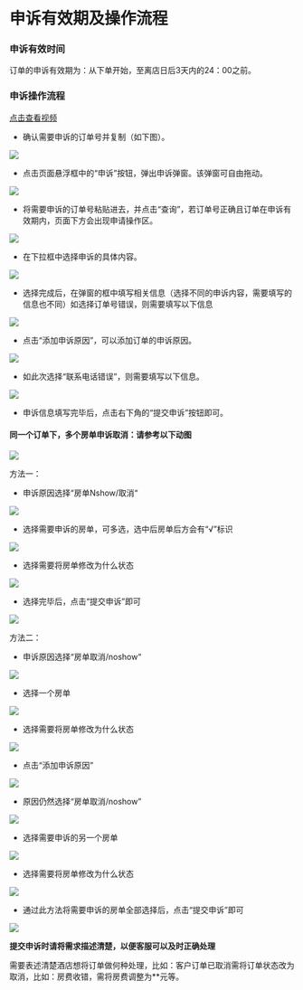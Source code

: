 # 申诉有效期及操作流程

### 申诉有效时间

订单的申诉有效期为：从下单开始，至离店日后3天内的24：00之前。

### 申诉操作流程

[点击查看视频](https://crs-pms-vidio.oss-cn-beijing.aliyuncs.com/%E6%8F%90%E4%BA%A4%E7%94%B3%E8%AF%89.mp4)

* 确认需要申诉的订单号并复制（如下图）。

![](../../../.gitbook/assets/image%20%28581%29.png)

* 点击页面悬浮框中的“申诉”按钮，弹出申诉弹窗。该弹窗可自由拖动。

![](../../../.gitbook/assets/image%20%28437%29.png)

* 将需要申诉的订单号粘贴进去，并点击“查询”，若订单号正确且订单在申诉有效期内，页面下方会出现申请操作区。

![](../../../.gitbook/assets/image%20%28591%29.png)

* 在下拉框中选择申诉的具体内容。

![](../../../.gitbook/assets/image%20%28320%29.png)

* 选择完成后，在弹窗的框中填写相关信息（选择不同的申诉内容，需要填写的信息也不同）如选择订单号错误，则需要填写以下信息

![](../../../.gitbook/assets/image%20%28477%29.png)

* 点击“添加申诉原因”，可以添加订单的申诉原因。

![](../../../.gitbook/assets/image%20%2836%29.png)

* 如此次选择“联系电话错误”，则需要填写以下信息。

![](../../../.gitbook/assets/image%20%28249%29.png)

* 申诉信息填写完毕后，点击右下角的“提交申诉”按钮即可。

#### 同一个订单下，多个房单申诉取消：请参考以下动图

![](../../../.gitbook/assets/tong-yi-ding-dan-duo-fang-dan-shen-su%20%281%29.gif)

方法一：

* 申诉原因选择“房单Nshow/取消“

![](../../../.gitbook/assets/image%20%2885%29.png)

* 选择需要申诉的房单，可多选，选中后房单后方会有“√”标识

![](../../../.gitbook/assets/image%20%28561%29.png)

* 选择需要将房单修改为什么状态

![](../../../.gitbook/assets/image%20%28111%29.png)

* 选择完毕后，点击“提交申诉”即可

![](../../../.gitbook/assets/image%20%28413%29.png)

方法二：

* 申诉原因选择“房单取消/noshow“

![](../../../.gitbook/assets/image%20%2885%29.png)

* 选择一个房单

![](../../../.gitbook/assets/image%20%28606%29.png)

* 选择需要将房单修改为什么状态

![](../../../.gitbook/assets/image%20%28111%29.png)

* 点击“添加申诉原因”

![](../../../.gitbook/assets/image%20%28390%29.png)

* 原因仍然选择“房单取消/noshow”

![](../../../.gitbook/assets/image%20%28693%29.png)

* 选择需要申诉的另一个房单

![](../../../.gitbook/assets/image%20%28217%29.png)

* 选择需要将房单修改为什么状态

![](../../../.gitbook/assets/image%20%28850%29.png)

* 通过此方法将需要申诉的房单全部选择后，点击“提交申诉”即可

![](../../../.gitbook/assets/image%20%28573%29.png)



**提交申诉时请将需求描述清楚，以便客服可以及时正确处理**

需要表述清楚酒店想将订单做何种处理，比如：客户订单已取消需将订单状态改为取消，比如：房费收错，需将房费调整为\*\*元等。

